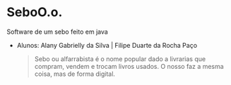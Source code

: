 # SeboO.o.
 Software de um sebo feito em java
- Alunos: Alany Gabrielly da Silva |
         Filipe Duarte da Rocha Paço
         
    >Sebo ou alfarrabista é o nome popular dado a livrarias que compram, vendem e trocam livros usados.
    O nosso faz a mesma coisa, mas de forma digital.
 
         
         
         
